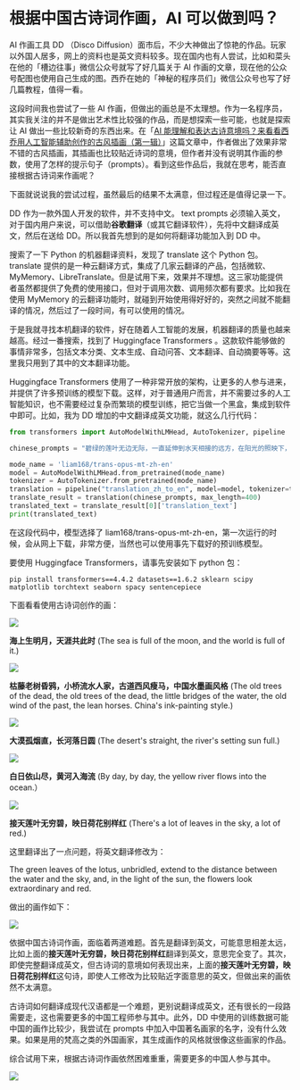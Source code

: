 # 根据中国古诗词作画，AI 可以做到吗？

AI 作画工具 DD （Disco Diffusion）面市后，不少大神做出了惊艳的作品。玩家以外国人居多，网上的资料也是英文资料较多。现在国内也有人尝试，比如和菜头在他的「槽边往事」微信公众号就写了好几篇关于 AI 作画的文章，现在他的公众号配图也使用自己生成的图。西乔在她的「神秘的程序员们」微信公众号也写了好几篇教程，值得一看。

这段时间我也尝试了一些 AI 作画，但做出的画总是不太理想。作为一名程序员，其实我关注的并不是做出艺术性比较强的作品，而是想探索一些可能，也就是探索让 AI 做出一些比较新奇的东西出来。在「[AI 能理解和表达古诗意境吗？来看看西乔用人工智能辅助创作的古风插画（第一辑）](https://mp.weixin.qq.com/s/oMQ_HR1dJQXLhXv-9qwizA)」这篇文章中，作者做出了效果非常不错的古风插画，其插画也比较贴近诗词的意境，但作者并没有说明其作画的参数，使用了怎样的提示句子（prompts）。看到这些作品后，我就在思考，能否直接根据古诗词来作画呢？

下面就说说我的尝试过程，虽然最后的结果不太满意，但过程还是值得记录一下。

DD 作为一款外国人开发的软件，并不支持中文。 text prompts 必须输入英文，对于国内用户来说，可以借助**谷歌翻译**（或其它翻译软件），先将中文翻译成英文，然后在送给 DD。所以我首先想到的是如何将翻译功能加入到 DD 中。

搜索了一下 Python 的机器翻译资料，发现了 translate 这个 Python 包。 translate 提供的是一种云翻译方式，集成了几家云翻译的产品，包括微软、MyMemory、LibreTranslate。但是试用下来，效果并不理想。这三家功能提供者虽然都提供了免费的使用接口，但对于调用次数、调用频次都有要求。比如我在使用 MyMemory 的云翻译功能时，就碰到开始使用得好好的，突然之间就不能翻译的情况，然后过了一段时间，有可以使用的情况。

于是我就寻找本机翻译的软件，好在随着人工智能的发展，机器翻译的质量也越来越高。经过一番搜索，找到了 Huggingface Transformers 。这款软件能够做的事情非常多，包括文本分类、文本生成、自动问答、文本翻译、自动摘要等等。这里我只用到了其中的文本翻译功能。

Huggingface Transformers 使用了一种非常开放的架构，让更多的人参与进来，并提供了许多预训练的模型下载。这样，对于普通用户而言，并不需要过多的人工智能知识，也不需要经过复杂而繁琐的模型训练，把它当做一个黑盒，集成到软件中即可。比如，我为 DD 增加的中文翻译成英文功能，就这么几行代码：

```python
from transformers import AutoModelWithLMHead, AutoTokenizer, pipeline

chinese_prompts = "碧绿的莲叶无边无际，一直延伸到水天相接的远方，在阳光的照映下，荷花显得格外艳丽鲜红。"

mode_name = 'liam168/trans-opus-mt-zh-en'
model = AutoModelWithLMHead.from_pretrained(mode_name)
tokenizer = AutoTokenizer.from_pretrained(mode_name)
translation = pipeline("translation_zh_to_en", model=model, tokenizer=tokenizer)
translate_result = translation(chinese_prompts, max_length=400)
translated_text = translate_result[0]['translation_text']
print(translated_text)
```

在这段代码中，模型选择了 liam168/trans-opus-mt-zh-en，第一次运行的时候，会从网上下载，非常方便，当然也可以使用事先下载好的预训练模型。

要使用 Huggingface Transformers，请事先安装如下 python 包：

```
pip install transformers==4.4.2 datasets==1.6.2 sklearn scipy matplotlib torchtext seaborn spacy sentencepiece
```

下面看看使用古诗词创作的画：

![](https://raw.githubusercontent.com/mogoweb/mywritings/master/book_wechat/202206/images/ai_art_poet_01.png)

**海上生明月，天涯共此时** (The sea is full of the moon, and the world is full of it.)

![](https://raw.githubusercontent.com/mogoweb/mywritings/master/book_wechat/202206/images/ai_art_poet_05.png)

**枯藤老树昏鸦，小桥流水人家，古道西风瘦马，中国水墨画风格** (The old trees of the dead, the old trees of the dead, the little bridges of the water, the old wind of the past, the lean horses. China's ink-painting style.)

![](https://raw.githubusercontent.com/mogoweb/mywritings/master/book_wechat/202206/images/ai_art_poet_02.png)

**大漠孤烟直，长河落日圆** (The desert's straight, the river's setting sun full.)

![](https://raw.githubusercontent.com/mogoweb/mywritings/master/book_wechat/202206/images/ai_art_poet_06.png)

**白日依山尽，黄河入海流** (By day, by day, the yellow river flows into the ocean.）

![](https://raw.githubusercontent.com/mogoweb/mywritings/master/book_wechat/202206/images/ai_art_poet_03.png)

**接天莲叶无穷碧，映日荷花别样红** (There's a lot of leaves in the sky, a lot of red.)

这里翻译出了一点问题，将英文翻译修改为：

The green leaves of the lotus, unbridled, extend to the distance between the water and the sky, and, in the light of the sun, the flowers look extraordinary and red.

做出的画作如下：

![](https://raw.githubusercontent.com/mogoweb/mywritings/master/book_wechat/202206/images/ai_art_poet_04.png)

依据中国古诗词作画，面临着两道难题。首先是翻译到英文，可能意思相差太远，比如上面的**接天莲叶无穷碧，映日荷花别样红**翻译到英文，意思完全变了。其次，即使完整翻译成英文，但古诗词的意境如何表现出来，上面的**接天莲叶无穷碧，映日荷花别样红**这句诗，即使人工修改为比较贴近字面意思的英文，但做出来的画依然不太满意。

古诗词如何翻译成现代汉语都是一个难题，更别说翻译成英文，还有很长的一段路需要走，这也需要更多的中国工程师参与其中。此外，DD 中使用的训练数据可能中国的画作比较少，我尝试在 prompts 中加入中国著名画家的名字，没有什么效果。如果是用的梵高之类的外国画家，其生成画作的风格就很像这些画家的作品。

综合试用下来，根据古诗词作画依然困难重重，需要更多的中国人参与其中。

![](https://raw.githubusercontent.com/mogoweb/mywritings/master/book_wechat/common_images/%E5%BE%AE%E4%BF%A1%E5%85%AC%E4%BC%97%E5%8F%B7_%E5%85%B3%E6%B3%A8%E4%BA%8C%E7%BB%B4%E7%A0%81.png)
